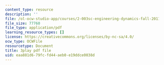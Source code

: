 ```yaml
---
content_type: resource
description: ''
file: /ol-ocw-studio-app/courses/2-003sc-engineering-dynamics-fall-2011/eaa881d679fcfd44aeb0e19ddce0038d_YZ9y4zcfCPs.pdf
file_size: 77760
file_type: application/pdf
learning_resource_types: []
license: https://creativecommons.org/licenses/by-nc-sa/4.0/
ocw_type: OCWFile
resourcetype: Document
title: 3play pdf file
uid: eaa881d6-79fc-fd44-aeb0-e19ddce0038d
---
```

